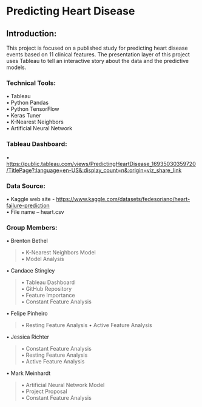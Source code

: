 # Predicting Heart Disease

## Introduction:
This project is focused on a published study for predicting heart disease events based on 11 clinical features. The presentation layer of this project uses Tableau to tell an interactive story about the data and the predictive models.


### Technical Tools:
•	Tableau  
•	Python Pandas  
•	Python TensorFlow  
•	Keras Tuner  
•	K-Nearest Neighbors  
•	Artificial Neural Network  


### Tableau Dashboard:
•	https://public.tableau.com/views/PredictingHeartDisease_16935030359720/TitlePage?:language=en-US&:display_count=n&:origin=viz_share_link


### Data Source:
•	Kaggle web site - https://www.kaggle.com/datasets/fedesoriano/heart-failure-prediction  
•	File name – heart.csv


### Group Members:
•	Brenton Bethel  
>•	K-Nearest Neighbors Model  
>•	Model Analysis 
       
•	Candace Stingley  
>•	Tableau Dashboard  
>•	GitHub Repository  
>•	Feature Importance  
>•	Constant Feature Analysis  
       
•	Felipe Pinheiro  
>•	Resting Feature Analysis
>•	Active Feature Analysis  
       
•	Jessica Richter  
>•	Constant Feature Analysis   
>•	Resting Feature Analysis   
>•	Active Feature Analysis  
       
•	Mark Meinhardt  
>•	Artificial Neural Network Model  
>•	Project Proposal  
>•	Constant Feature Analysis  
